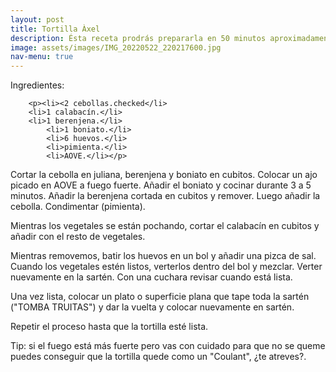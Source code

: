 ```yaml
---
layout: post
title: Tortilla Àxel
description: Ésta receta prodrás prepararla en 50 minutos aproximadamente.
image: assets/images/IMG_20220522_220217600.jpg
nav-menu: true
---
```


Ingredientes:
				
		<p><li><2 cebollas.checked</li>
		<li>1 calabacín.</li>
		<li>1 berenjena.</li>
        	<li>1 boniato.</li>
        	<li>6 huevos.</li>
        	<li>pimienta.</li>
        	<li>AOVE.</li></p>
		
<p>Cortar la cebolla en juliana, berenjena y boniato en cubitos.
Colocar un ajo picado en AOVE  a fuego fuerte. Añadir el boniato y cocinar durante 3 a 5 minutos. 
Añadir la berenjena cortada en cubitos y remover.  Luego añadir la cebolla.  Condimentar  (pimienta).</p>

<p>Mientras los vegetales se están pochando, cortar el calabacín en cubitos y añadir con el resto de vegetales.</p>

<p>Mientras removemos, batir los huevos en un bol y añadir una pizca de sal. Cuando los vegetales estén listos, verterlos dentro del bol y mezclar.
Verter nuevamente en la sartén. Con una cuchara revisar cuando está lista.</p>

<p>Una vez lista, colocar un plato o superficie plana  que tape toda la sartén ("TOMBA TRUITAS") y dar la vuelta y colocar nuevamente en sartén.</p>

<p>Repetir el proceso  hasta que la tortilla esté lista.</p>

<p>Tip: si el fuego está más fuerte pero vas con cuidado para que no se queme puedes conseguir que la tortilla quede como un "Coulant", ¿te atreves?.</p>
